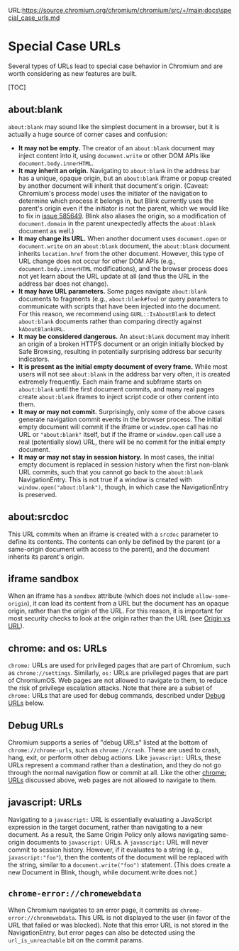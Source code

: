 URL:https://source.chromium.org/chromium/chromium/src/+/main:docs\special_case_urls.md
# Special Case URLs

Several types of URLs lead to special case behavior in Chromium and are worth
considering as new features are built.

[TOC]


## about:blank

`about:blank` may sound like the simplest document in a browser, but it is
actually a huge source of corner cases and confusion:

 * **It may not be empty.** The creator of an `about:blank` document may inject
   content into it, using `document.write` or other DOM APIs like
   `document.body.innerHTML`.
 * **It may inherit an origin.** Navigating to `about:blank` in the address bar
   has a unique, opaque origin, but an `about:blank` iframe or popup created by
   another document will inherit that document's origin. (Caveat: Chromium's
   process model uses the initiator of the navigation to determine which process
   it belongs in, but Blink currently uses the parent's origin even if the
   initiator is not the parent, which we would like to fix in
   [issue 585649](https://crbug.com/585649). Blink also aliases the origin, so a
   modification of `document.domain` in the parent unexpectedly affects the
   `about:blank` document as well.)
 * **It may change its URL.** When another document uses `document.open` or
   `document.write` on an `about:blank` document, the `about:blank` document
   inherits `location.href` from the other document. However, this type of URL
   change does not occur for other DOM APIs (e.g., `document.body.innerHTML`
   modifications), and the browser process does not yet learn about the URL
   update at all (and thus the URL in the address bar does not change).
 * **It may have URL parameters.** Some pages navigate `about:blank` documents
   to fragments (e.g., `about:blank#foo`) or query parameters to communicate
   with scripts that have been injected into the document. For this reason, we
   recommend using `GURL::IsAboutBlank` to detect `about:blank` documents rather
   than comparing directly against `kAboutBlankURL`.
 * **It may be considered dangerous.** An `about:blank` document may inherit an
   origin of a broken HTTPS document or an origin initially blocked by Safe
   Browsing, resulting in potentially surprising address bar security
   indicators.
 * **It is present as the initial empty document of every frame.** While most
   users will not see `about:blank` in the address bar very often, it is created
   extremely frequently. Each main frame and subframe starts on `about:blank`
   until the first document commits, and many real pages create `about:blank`
   iframes to inject script code or other content into them.
 * **It may or may not commit.** Surprisingly, only some of the above cases
   generate navigation commit events in the browser process. The initial empty
   document will commit if the iframe or `window.open` call has no URL or
   `"about:blank"` itself, but if the iframe or `window.open` call use a real
   (potentially slow) URL, there will be no commit for the initial empty
   document.
 * **It may or may not stay in session history.** In most cases, the initial
   empty document is replaced in session history when the first non-blank URL
   commits, such that you cannot go back to the `about:blank` NavigationEntry.
   This is not true if a window is created with `window.open("about:blank")`,
   though, in which case the NavigationEntry is preserved.


## about:srcdoc

This URL commits when an iframe is created with a `srcdoc` parameter to define
its contents. The contents can only be defined by the parent (or a same-origin
document with access to the parent), and the document inherits its parent's
origin.


## iframe sandbox

When an iframe has a `sandbox` attribute (which does not include
`allow-same-origin`), it can load its content from a URL but the document has an
opaque origin, rather than the origin of the URL. For this reason, it is
important for most security checks to look at the origin rather than the URL
(see [Origin vs URL](security/origin-vs-url.md)).


## chrome: and os: URLs

`chrome:` URLs are used for privileged pages that are part of Chromium, such as
`chrome://settings`. Similarly, `os:` URLs are privileged pages that are part of
ChromiumOS. Web pages are not allowed to navigate to them, to reduce the risk of
privilege escalation attacks. Note that there are a subset of `chrome:` URLs
that are used for debug commands, described under [Debug URLs](#debug-urls)
below.


## Debug URLs

Chromium supports a series of "debug URLs" listed at the bottom of
`chrome://chrome-urls`, such as `chrome://crash`. These are used to crash, hang,
exit, or perform other debug actions. Like `javascript:` URLs, these URLs
represent a command rather than a destination, and they do not go through the
normal navigation flow or commit at all. Like the other
[chrome: URLs](#chrome_urls) discussed above, web pages are not allowed to
navigate to them.


## javascript: URLs

Navigating to a `javascript:` URL is essentially evaluating a JavaScript
expression in the target document, rather than navigating to a new document. As
a result, the Same Origin Policy only allows navigating same-origin documents to
`javascript:` URLs. A `javascript:` URL will never commit to session history.
However, if it evaluates to a string (e.g., `javascript:"foo"`), then the
contents of the document will be replaced with the string, similar to a
`document.write("foo")` statement. (This does create a new Document in Blink,
though, while document.write does not.)


## `chrome-error://chromewebdata`

When Chromium navigates to an error page, it commits as
`chrome-error://chromewebdata`. This URL is not displayed to the user (in favor
of the URL that failed or was blocked). Note that this error URL is not stored
in the NavigationEntry, but error pages can also be detected using the
`url_is_unreachable` bit on the commit params.
